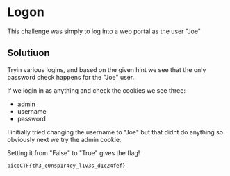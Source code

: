 # Logon

This challenge was simply to log into a web portal as the user "Joe"

## Solutiuon

Tryin various logins, and based on the given hint we see that the only password check happens for the "Joe" user.

If we login in as anything and check the cookies we see three:
- admin
- username
- password

I initially tried changing the username to "Joe" but that didnt do anything so obviously next we try the admin cookie.

Setting it from "False" to "True" gives the flag!

```
picoCTF{th3_c0nsp1r4cy_l1v3s_d1c24fef}
```
